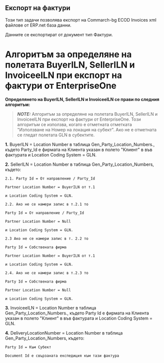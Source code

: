 ## Експорт на фактури

Този тип задачи позволява експорт на Commarch-bg ECOD Invoices xml файлове от ERP.net база данни.

Данните се експортират от документ тип Фактури.

# Алгоритъм за определяне на полетата BuyerILN, SellerILN и InvoiceeILN при експорт на фактури от EnterpriseOne

**Определянето на BuyerILN, SellerILN и InvoiceeILN се прави по следния алгоритъм:**

> **_NOTE:_** Алгоритъм за определяне на полетата BuyerILN, SellerILN и InvoiceeILN при експорт на фактури от EnterpriseOne.  Този алгоритъм се използва, когато е отметната отметката "Използване на Номер на локация на субект". Ако не е отметната се гледат полетата GLN в субектите.

**1.** BuyerILN = Location Number в таблица Gen_Party_Location_Numbers., където Party_Id е фирмата на Клиента указан в полето "Клиент" в във фактурата и Location Coding System = GLN.

**2.** SellerILN = Location Number в таблица Gen_Party_Location_Numbers, където:

    2.1. Party Id = От направление / Party_Id

    Partner Location Number = BuyerILN от т.1

    и Location Coding System = GLN.

    2.2. Ако не се намери запис в т.2.1 то

    Party Id = От направление / Party_Id

    Partner Location Number = Null

    и Location Coding System = GLN.

    2.3 Ако не се намери запис в т. 2.2 то

    Party Id = Собствената фирма

    Partner Location Number = BuyerILN от т.1

    и Location Coding System = GLN.

    2.4. Ако не се намери запис в т.2.3 то

    Party Id = Собствената фирма

    Partner Location Number = Null

    и Location Coding System = GLN.

**3.** InvoiceeILN = Location Number в таблица Gen_Party_Location_Numbers., където Party Id е фирмата на Клиента указан в полето "Клиент" в във фактурата и Location Coding System = GLN.

**4.** DeliveryLocationNumber = Location Number в таблица Gen_Party_Location_Numbers, където:

    Party Id = Към Субект

    Document Id е свързаната експедиция към тази фактура

